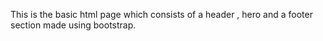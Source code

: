 This is the basic html page which consists of a header , hero and a footer section made using bootstrap.
